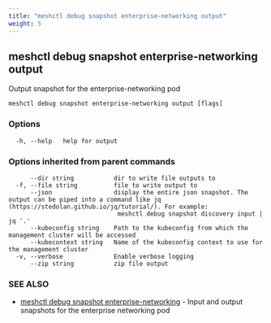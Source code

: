 ```yaml
---
title: "meshctl debug snapshot enterprise-networking output"
weight: 5
---
```

## meshctl debug snapshot enterprise-networking output

Output snapshot for the enterprise-networking pod

```
meshctl debug snapshot enterprise-networking output [flags]
```

### Options

```
  -h, --help   help for output
```

### Options inherited from parent commands

```
      --dir string           dir to write file outputs to
  -f, --file string          file to write output to
      --json                 display the entire json snapshot. The output can be piped into a command like jq (https://stedolan.github.io/jq/tutorial/). For example:
                              meshctl debug snapshot discovery input | jq '.'
      --kubeconfig string    Path to the kubeconfig from which the management cluster will be accessed
      --kubecontext string   Name of the kubeconfig context to use for the management cluster
  -v, --verbose              Enable verbose logging
      --zip string           zip file output
```

### SEE ALSO

* [meshctl debug snapshot enterprise-networking](../meshctl_debug_snapshot_enterprise-networking)	 - Input and output snapshots for the enterprise networking pod

